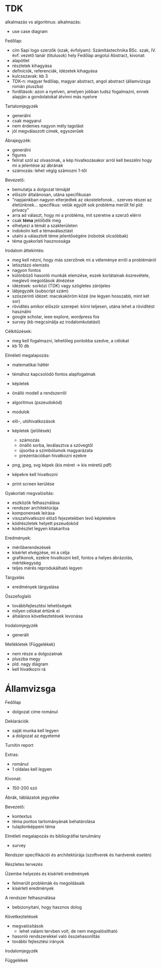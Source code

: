 # TDK

alkalmazás vs algoritmus:
alkalmazás:
 - use case diagram

Fedőlap:
 - cím
 Sapi logo
 szerzők (szak, évfolyam): Számítástechnika BSc. szak, IV. évf.
 vezető tanár (titulusok)
 hely
Fedőlap angolul
Abstract, kivonat:
 - alapötlet
 - részletek kihagyása
 - definíciók, referenciák, idézetek kihagyása
 - kulcsszavak: kb 3
 - TDK-n: magyar fedőlap, magyar abstract, angol abstract (államvizsga román pluszba)
 - fordítások: azon a nyelven, amelyen jobban tudsz fogalmazni, ennek alapján a gondolatokat átvinni más nyelvre

Tartalomjegyzék
 - generálni
 - csak magyarul
 - nem érdemes nagyon mély tagolást
 - jól megválaszott címek, egyszerűek

Ábrajegyzék:
 - generálni
 - figures
 - felírat szól az olvasónak, a kép hivatkozásakor arról kell beszélni hogy mi a jelentése az ábrának
 - számozás: lehet végig számozni 1-től

Bevezető:
 - bemutatja a dolgozat témáját
 - először általánosan, utána specifikusan
 - "napjainkban nagyon elterjedtek az okostelefonok... szerves részei az életünknek... specifikus: velük együtt sok probléma merűlt fel pld: privacy"
 - arra ad választ, hogy mi a probléma, mit szeretne a szerző elérni
 - csak **téma** jelölődik meg
 - elhelyezi a témát a szakterületen
 - indokolni kell a témaválasztást
 - utalni a választott téme jelentőségére (robotok olcsóbbak)
 - téma gyakorlati hasznossága

Irodalom áttekintés:
 - meg kell nézni, hogy más szerzőnek mi a véleménye erről a problémáról
 - letisztázó elemzés
 - nagyon fontos
 - különböző hasonló munkák elemzése, eszek korlátainak észrevétele, meglevő megoldások átnézése
 - idézések: sorközi (TDK) vagy szögletes zárójeles
 - lábjegyzék (subscript szám)
 - szószerinti idézet: macskaköröm közé (ne legyen hosszabb, mint két sor)
 - rövidítés amikor először szerepel: kiírni teljesen, utána lehet a rövidítést használni
 - google scholar, ieee explore, wordpress fos
 - survey (kb megcsinálja az irodalomkutatást)

Célkitűzések:
 - meg kell fogalmazni, lehetőleg pontokba szedve, a célokat
 - kb 10 db

Elméleti megalapozás:
 - matematikai háttér
 - témához kapcsolódó fontos alapfogalmak
 - képletek
 - önálló modell a rendszerről
 - algoritmus (pszeudokód)
 - modulok
 - elő-, utóhivatkozások
 - képletek (jelölések)
    - számozás
    - önálló sorba, leválasztva a szövegtől
    - újsorba a szimbólumok magyarázata
    - prezentációban hivatkozni ezekre


- png, jpeg, svg képek (kis méret -> kis méretű pdf)
- képekre kell hivatkozni
- print screen kerülése


Gyakorlati megvalósítás:
 - eszközök felhasználása
 - rendszer architektúrája
 - komponensek leírása
 - visszahivatkozni elöző fejezetekben levő képletekre
 - kódrészletek helyett pszeudokód
 - kódrészlet legyen kitakarítva

Eredmények:
 - mérőberendezések
 - kísérlet elvégzése, mi a célja
 - grafikonok, ezekre hivatkozni kell, fontos a helyes ábrázolás, mértékegység
 - teljes mérés reprodukálható legyen

Tárgyalás
 - eredmények tárgyalása

Összefoglaló
 - továbbfejlesztési lehetőségek
 - milyen célokat értünk el
 - általános következtetések levonása

Irodalomjegyzék
 - generált

Mellékletek (Függelékek)
 - nem része a dolgozatnak
 - pluszba megy
 - pld. nagy diágram
 - kell hivatkozni rá


# Államvizsga

Fedőlap
 - dolgozat címe románul

Deklarációk
 - saját munka kell legyen
 - a dolgozat az egyetemé 

Turnitin report

Extras:
 - románul
 - 1 oldalas kell legyen

Kivonat:
 - 150-200 szó

Ábrák, táblázatok jegyzéke

Bevezető:
 - kontextus
 - téma pontos tartományának behatárolása
 - tulajdonképpeni téma

Elméleti megalapozás és bibliográfiai tanulmány
 - survey

Rendszer specifikációi és architektúrája (szoftverek és hardverek esetén)

Részletes tervezés

Üzembe helyezés és kísérleti eredmények
 - felmerült problémák és megoldásaik
 - kísérleti eredmények

A rendszer felhasználása
 - bebizonyítani, hogy hasznos dolog

Következtetések
 - megvalósítások
    - lehet valami tervben volt, de nem megvalósítható
 - hasonló rendszerekkel való összehasonlítás
 - további fejlesztési irányok

Irodalomjegyzék

Függelékek